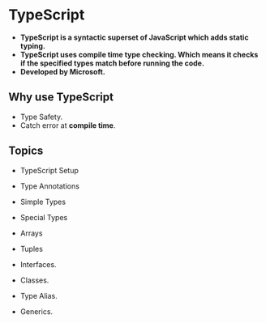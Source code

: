 # TypeScript

- **TypeScript is a syntactic superset of JavaScript which adds static typing.**
- **TypeScript uses compile time type checking. Which means it checks if the specified types match before running the code.**
- **Developed by Microsoft.**

## Why use TypeScript

- Type Safety.
- Catch error at **compile time**.


## Topics
- TypeScript Setup 

- Type Annotations

- Simple Types

- Special Types

- Arrays

- Tuples

- Interfaces.

- Classes.

- Type Alias.

- Generics.
